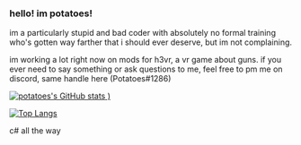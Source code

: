 ### hello! im potatoes!

im a particularly stupid and bad coder with absolutely no formal training who's gotten way farther that i should ever deserve, but im not complaining.

im working a lot right now on mods for h3vr, a vr game about guns. if you ever need to say something or ask questions to me, feel free to pm me on discord, same handle here (Potatoes#1286)

[![potatoes's GitHub stats](https://github-readme-stats.vercel.app/api?username=potatoes1286&show_icons=true&theme=dark)
)](https://github.com/anuraghazra/github-readme-stats)

[![Top Langs](https://github-readme-stats.vercel.app/api/top-langs/?username=potatoes1286&show_icons=true&theme=dark)](https://github.com/anuraghazra/github-readme-stats)

c# all the way
